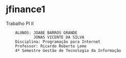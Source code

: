 # jfinance1

Trabalho PI II

        ALUNOS: JOABE BARROS GRANDE 
                JONAS VICENTE DA SILVA
        Disciplina: Programação para Internet
        Professor: Ricardo Roberto Leme
        4º Semestre Gestão de Tecnologia da Informação
